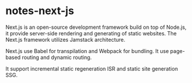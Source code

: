 # notes-next-js

Next.js is an open-source development framework build on top of Node.js, it provide server-side rendering and generating of static websites.
The Next.js framework utilizes Jamstack architecture.

Next.js use Babel for transpilation and Webpack for bundling.
It use page-based routing and dynamic routing.

It support incremental static regeneration ISR and static site generation SSG.
